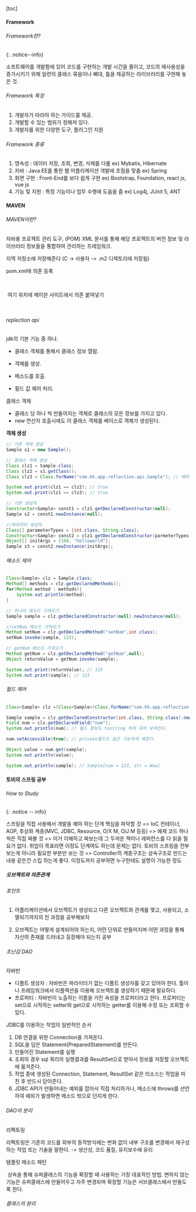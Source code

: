 [toc]

#### Framework

###### Framework란?

{: .notice--info}

소프트웨어를 개발함에 있어 코드를 구현하는 개발 시간을 줄이고, 코드의 재사용성을 증가시키기 위해 일련의 클래스 묶음이나 뼈대, 틀을 제공하는 라이브러리를 구현해 놓은 것.



###### Framework 특징

1. 개발자가 따라야 하는 가이드를 제공.
2. 개발할 수 있는 범위가 정해져 있다.
3. 개발자를 위한 다양한 도구, 플러그인 지원



###### Framework 종류

1. 영속성 : 데이터 저장, 조회, 변경, 삭제를 다룸 ex) Mybatis, Hibernate
2. 자바 : Java EE를 통한 웹 어플리케이션 개발에 초점을 맞춤 ex) Spring
3. 화면 구현 : Front-End를 보다 쉽게 구현 ex) Bootstrap, Foundation, react js, vue js
4. 기능 및 지원 : 특정 기능이나 업무 수행에 도움을 줌 ex) Log4j, JUnit 5, ANT



#### MAVEN

###### MAVEN이란?

자바용 프로젝트 관리 도구, (POM) XML 문서를 통해 해당 프로젝트의 버전 정보 및 라이브러리 정보들을 통합하여 관리하는 프레임워크.



지역 저장소에 저장해준다 (C -> 사용자 -> .m2 디렉토리에 저장됨)



pom.xml에 의존 등록

<dependencies>

​	<dependency>

​		여기 위치에 메이븐 사이트에서 의존 붙여넣기

​	</dependency>

</dependencies>





###### replection api

jdk의 기본 기능 중 하나. 

- 클래스 객체를 통해서 클래스 정보 열람.

- 객체를 생성.

- 메소드를 호출. 

- 필드 값 제어 처리.



클래스 객체

- 클래스 당 하나 씩 만들어지는 객체로 클래스의 모든 정보를 가지고 있다.
- new 연산자 호출시에도 이 클래스 객체를 베이스로 객체가 생성된다.



**객체 생성**

```java
// 기존 객체 생성
Sample s1 = new Sample();

// 클래스 객체 생성
Class clz1 = Sample.class;
Class clz2 = s1.getClass();
Class clz3 = Class.forName("com.kh.app.reflection.api.Sample"); // 예외 처리해줘야 함.

System.out.print(clz1 == clz2); // true
System.out.print(clz1 == clz3); // true

// 기본 생성자
Constructor<Sample> const1 = clz1.getDeclaredConstructor(null);
Sample s2 = const1.newInstance(null);

//파라미터 생성자
Class[] parameterTypes = {int.class, String.class};
Constructor<Sample> const2 = clz1.getDeclaredConstructor(parmeterTypes);
Object[] initArgs = {100, "helloworld"};
Sample s3 = const2.newInstance(initArgs);
```



###### 메소드 제어

```java
Class<Sample> clz = Sample.class;
Method[] methods = clz.getDeclaredMethods();
for(Method method : methods){
    System.out.println(method);
}

// 하나의 메소드 가져오기
Sample sample = clz.getDeclaredConstructor(null).newInstance(null);

//setNum 메소드 가져오기
Method setNum = clz.getDeclaredMethod("setNum",int.class);
setNum.invoke(sample, 123);

// getNum 메소드 가져오기
Method getNum = clz.getDeclaredMethod("getNum",null);
Object returnValue = getNum.invoke(sample);

System.out.print(returnValue); // 123
System.out.print(sample); // 123
```



###### 필드 제어

```java
Class<Sample> clz =(Class<Sample>)Class.forName("com.kh.app.reflection.api.Sample");

Sample sample = clz.getDeclaredConstructor(int.class, String.class).newInstance(123,"wow");
Field num = clz.getDeclaredField("num");
System.out.println(num); // 필드 정보도 tostring 처리 되어 보여진다.

num.setAccessible(true); // private필드도 접근 가능하게 해준다.

Object value = num.get(sample);
System.out.println(value);

System.out.println(sample); // Sample[num = 123, str = Wow]

```









#### 토비의 스프링 공부

###### How to Study

{: .notice -- info}

스프링을 직접 사용해서 개발을 해야 하는 단계
핵심을 파악할 것
=> IoC 컨테이너, AOP, 추상화 계층(MVC, JDBC, Resource, O/X M, O/J M 등등)
=> 예제 코드 하나씩은 직접 짜볼 것
=> 이거 이해하고 짜보는데 그 두꺼운 책이나 레퍼런스를 다 읽을 필요가 없다.
취업이 목표라면 이정도 단계여도 하는데 문제는 없다.
토비의 스프링을 전부 보는게 아니라 필요한 부분만 보는 것
=> Controller의 계층구조는 상속구조로 만드는 내용 같은건 스킵 하는게 좋다.
이정도까지 공부하면 누구한테도 설명이 가능한 정도



##### 오브젝트와 의존관계

###### 포인트

1. 어플리케이션에서 오브젝트가 생성되고 다른 오브젝트와 관계를 맺고, 사용되고, 소멸되기까지의 전 과정을 공부해보자

2. 오브젝트는 어떻게 설계되어야 하는지, 어떤 단위로 만들어지며 어떤 과정을 통해 자신의 존재를 드러내고 등장해야 되는지 공부

   

###### 초난감 DAO	

자바빈

- 디폴트 생성자 : 자바빈은 파라미터가 없는 디폴트 생성자를 갖고 있어야 한다. 툴이나 프레임워크에서 리플렉션을 이용해 오브젝트를 생성하기 때문에 필요하다.
- 프로퍼티 : 자바빈이 노출하는 이름을 가진 속성을 프로퍼티라고 한다. 프로퍼티는 set으로 시작하는 setter와 get으로 시작하는 getter를 이용해 수정 또는 조회할 수 있다.



JDBC를 이용하는 작업의 일반적인 순서

1. DB 연결을 위한 Connection을 가져온다.
2. SQL을 담은 Statement(PreparedStatement)를 만든다.
3. 만들어진 Statement를 실행
4. 조회의 경우 sql 쿼리의 실행결과를 ResultSet으로 받아서 정보를 저장할 오브젝트에 옮겨준다.
5. 작업 중에 생성된 Connection, Statement, ResultSet 같은 리소스는 작업을 마친 후 반드시 닫아준다.
6. JDBC API가 만들어내는 예외를 잡아서 직접 처리하거나, 메소드에 throws를 선언하여 예외가 발생하면 메소드 밖으로 던지게 한다.



###### DAO의 분리

리펙토링

리펙토링은 기존의 코드를 외부의 동작방식에는 변화 없이 내부 구조를 변경해서 재구성하는 작업 또는 기술을 말한다. -> 생산성, 코드 품질, 유지보수에 유리



템플릿 메소드 패턴

​	상속을 통해 슈퍼클래스의 기능을 확장할 때 사용하는 가장 대표적인 방법. 변하지 않는 기능은 슈퍼클래스에 만들어두고 자주 변경되며 확장할 기능은 서브클래스에서 만들도록 한다.



###### 클래스의 분리






